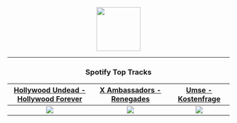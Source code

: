 <p align="center">
  <a href="https://www.tobiasmichael.de">
    <img src="https://tobiasmichael.de/assets/logo.gif" width="100" height="100"/>
  </a>
</p>

---

<h3 align="center">Spotify Top Tracks</h3>

[Hollywood Undead - Hollywood Forever](https://open.spotify.com/track/5CNopDW4B3IBlspdSmvjCh)|[X Ambassadors - Renegades](https://open.spotify.com/track/0fYVliAYKHuPmECRs1pbRf)|[Umse - Kostenfrage](https://open.spotify.com/track/164d5JIV7srIeaERoX3YuZ)
:---:|:----:|:----:
<img src="https://i.scdn.co/image/ab67616d00001e0227b1affc753caff12c012542"/>|<img src="https://i.scdn.co/image/ab67616d00001e0252e8aa3275f7a3ee9c1e3628"/>|<img src="https://i.scdn.co/image/ab67616d00001e023ba4313ab98702f984e7252c"/>